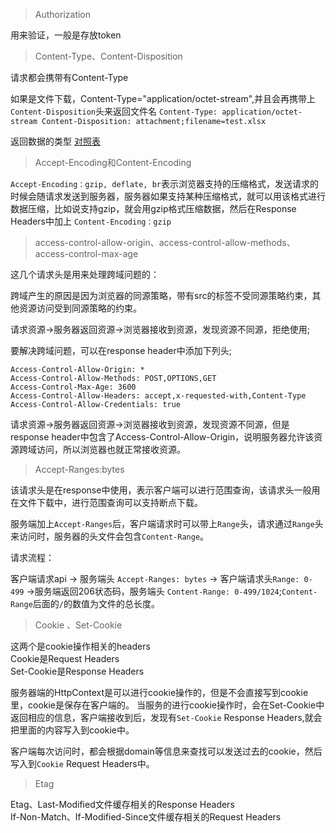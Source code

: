 >Authorization

用来验证，一般是存放token

>Content-Type、Content-Disposition

请求都会携带有Content-Type

如果是文件下载，Content-Type="application/octet-stream",并且会再携带上`Content-Disposition`头来返回文件名 
`Content-Type: application/octet-stream
Content-Disposition: attachment;filename=test.xlsx`

返回数据的类型 [对照表](http://tool.oschina.net/commons/) 

>Accept-Encoding和Content-Encoding

`Accept-Encoding：gzip, deflate, br`表示浏览器支持的压缩格式，发送请求的时候会随请求发送到服务器，服务器如果支持某种压缩格式，就可以用该格式进行数据压缩，比如说支持gzip，就会用gzip格式压缩数据，然后在Response Headers中加上 `Content-Encoding：gzip`

>access-control-allow-origin、access-control-allow-methods、access-control-max-age

这几个请求头是用来处理跨域问题的：

跨域产生的原因是因为浏览器的同源策略，带有src的标签不受同源策略约束，其他资源访问受到同源策略的约束。

请求资源->服务器返回资源->浏览器接收到资源，发现资源不同源，拒绝使用;

要解决跨域问题，可以在response header中添加下列头;
```
Access-Control-Allow-Origin: *
Access-Control-Allow-Methods: POST,OPTIONS,GET
Access-Control-Max-Age: 3600
Access-Control-Allow-Headers: accept,x-requested-with,Content-Type
Access-Control-Allow-Credentials: true
```
请求资源->服务器返回资源->浏览器接收到资源，发现资源不同源，但是response header中包含了Access-Control-Allow-Origin，说明服务器允许该资源跨域访问，所以浏览器也就正常接收资源。

>Accept-Ranges:bytes

该请求头是在response中使用，表示客户端可以进行范围查询，该请求头一般用在文件下载中，进行范围查询可以支持断点下载。

服务端加上`Accept-Ranges`后，客户端请求时可以带上`Range`头，请求通过`Range`头来访问时，服务器的头文件会包含`Content-Range`。

请求流程：

客户端请求api -> 服务端头 `Accept-Ranges: bytes` -> 客户端请求头`Range: 0-499` ->服务端返回206状态码，服务端头 `Content-Range: 0-499/1024`;`Content-Range`后面的`/`的数值为文件的总长度。

>Cookie 、Set-Cookie

这两个是cookie操作相关的headers     
Cookie是Request Headers   
Set-Cookie是Response Headers    

服务器端的HttpContext是可以进行cookie操作的，但是不会直接写到cookie里，cookie是保存在客户端的。
当服务的进行cookie操作时，会在Set-Cookie中返回相应的信息，客户端接收到后，发现有`Set-Cookie` Response Headers,就会把里面的内容写入到cookie中。

客户端每次访问时，都会根据domain等信息来查找可以发送过去的cookie，然后写入到`Cookie` Request Headers中。

>Etag

Etag、Last-Modified文件缓存相关的Response Headers     
If-Non-Match、If-Modified-Since文件缓存相关的Request Headers 


